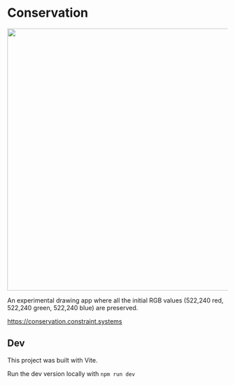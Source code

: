 # Conservation

<img
src='https://raw.githubusercontent.com/constraint-systems/flow/main/public/flow.gif'
width="600"/>

An experimental drawing app where all the initial RGB values (522,240 red, 522,240 green, 522,240 blue) are preserved.

https://conservation.constraint.systems

## Dev

This project was built with Vite.

Run the dev version locally with `npm run dev`

